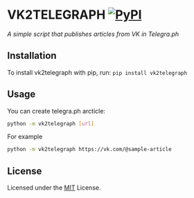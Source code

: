 # VK2TELEGRAPH [![PyPI](https://img.shields.io/pypi/pyversions/vk2telegraph.svg?style=plastic)](https://github.com/kristaller486/vk2telegraph)

_A simple script that publishes articles from VK in Telegra.ph_

## Installation

To install vk2telegraph with pip, run: `pip install vk2telegraph`

## Usage

You can create telegra.ph arcticle:
```bash
python -m vk2telegraph [url]
```

For example

```bash
python -m vk2telegraph https://vk.com/@sample-article
```

## License

Licensed under the
[MIT](https://github.com/kristaller486/vk2telegraph/blob/main/LICENSE) License.
